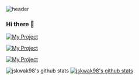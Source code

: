 ![header](https://capsule-render.vercel.app/api?type=rect&text=Works%20I've%20Done&color=Gradient&customColorList=0,2,2,5,30)
### Hi there 👋


[![My Project](https://github-readme-stats.vercel.app/api/pin/?username=jskwak98&repo=2022-1-OS-12-Term-Project)](https://github.com/jskwak98/2022-1-OS-12-Term-Project)

[![My Project](https://github-readme-stats.vercel.app/api/pin/?username=jskwak98&repo=Bookathon3_Bookie_On_And_On)](https://github.com/jskwak98/Bookathon3_Bookie_On_And_On)

[![My Project](https://github-readme-stats.vercel.app/api/pin/?user_name=boostcampaitech2&repo=final-project-level3-nlp-08)](https://github.com/boostcampaitech2/final-project-level3-nlp-08)

![jskwak98's github stats](https://github-readme-stats.vercel.app/api?username=jskwak98&show_icons=true&count_private=true&theme=dark)
[![jskwak98's github stats](https://github-readme-stats.vercel.app/api/top-langs/?username=jskwak98&show_icons=true&hide_border=true&title_color=004386&icon_color=004386&layout=compact&count_private=true&theme=dark)](https://github.com/jskwak98)
<!--
**jskwak98/jskwak98** is a ✨ _special_ ✨ repository because its `README.md` (this file) appears on your GitHub profile.

Here are some ideas to get you started:

- 🔭 I’m currently working on ...
- 🌱 I’m currently learning ...
- 👯 I’m looking to collaborate on ...
- 🤔 I’m looking for help with ...
- 💬 Ask me about ...
- 📫 How to reach me: ...
- 😄 Pronouns: ...
- ⚡ Fun fact: ...
-->
